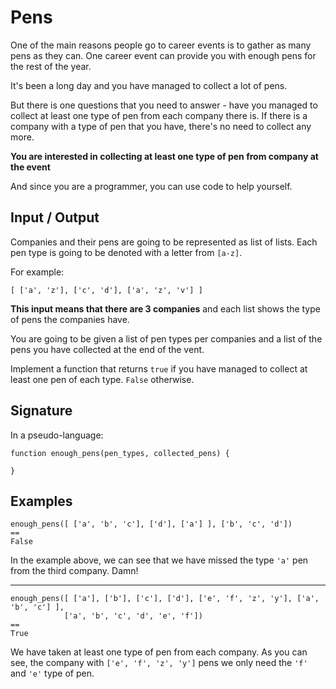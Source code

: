 # Pens

One of the main reasons people go to career events is to gather as many pens as they can. One career event can provide you with enough pens for the rest of the year.

It's been a long day and you have managed to collect a lot of pens.

But there is one questions that you need to answer - have you managed to collect at least one type of pen from each company there is. If there is a company with a type of pen that you have, there's no need to collect any more.

**You are interested in collecting at least one type of pen from company at the event**

And since you are a programmer, you can use code to help yourself.

## Input / Output

Companies and their pens are going to be represented as list of lists. Each pen type is going to be denoted with a letter from `[a-z]`.

For example:

```
[ ['a', 'z'], ['c', 'd'], ['a', 'z', 'v'] ]
```

**This input means that there are 3 companies** and each list shows the type of pens the companies have.

You are going to be given a list of pen types per companies and a list of the pens you have collected at the end of the vent.

Implement a function that returns `true` if you have managed to collect at least one pen of each type. `False` otherwise.

## Signature

In a pseudo-language:

```
function enough_pens(pen_types, collected_pens) {

}
```

## Examples

```
enough_pens([ ['a', 'b', 'c'], ['d'], ['a'] ], ['b', 'c', 'd'])
==
False
```

In the example above, we can see that we have missed the type `'a'` pen from the third company. Damn!

---

```
enough_pens([ ['a'], ['b'], ['c'], ['d'], ['e', 'f', 'z', 'y'], ['a', 'b', 'c'] ],
            ['a', 'b', 'c', 'd', 'e', 'f'])
==
True
```

We have taken at least one type of pen from each company. As you can see, the company with `['e', 'f', 'z', 'y']` pens we only need the `'f'` and `'e'` type of pen.
